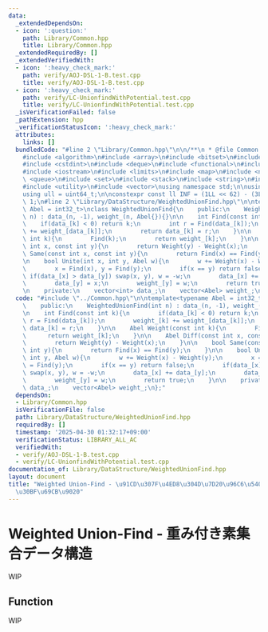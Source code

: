 ```yaml
---
data:
  _extendedDependsOn:
  - icon: ':question:'
    path: Library/Common.hpp
    title: Library/Common.hpp
  _extendedRequiredBy: []
  _extendedVerifiedWith:
  - icon: ':heavy_check_mark:'
    path: verify/AOJ-DSL-1-B.test.cpp
    title: verify/AOJ-DSL-1-B.test.cpp
  - icon: ':heavy_check_mark:'
    path: verify/LC-UnionfindWithPotential.test.cpp
    title: verify/LC-UnionfindWithPotential.test.cpp
  _isVerificationFailed: false
  _pathExtension: hpp
  _verificationStatusIcon: ':heavy_check_mark:'
  attributes:
    links: []
  bundledCode: "#line 2 \"Library/Common.hpp\"\n\n/**\n * @file Common.hpp\n */\n\n\
    #include <algorithm>\n#include <array>\n#include <bitset>\n#include <cassert>\n\
    #include <cstdint>\n#include <deque>\n#include <functional>\n#include <iomanip>\n\
    #include <iostream>\n#include <limits>\n#include <map>\n#include <numeric>\n#include\
    \ <queue>\n#include <set>\n#include <stack>\n#include <string>\n#include <tuple>\n\
    #include <utility>\n#include <vector>\nusing namespace std;\n\nusing ll = int64_t;\n\
    using ull = uint64_t;\n\nconstexpr const ll INF = (1LL << 62) - (3LL << 30) -\
    \ 1;\n#line 2 \"Library/DataStructure/WeightedUnionFind.hpp\"\n\ntemplate<typename\
    \ Abel = int32_t>\nclass WeightedUnionFind{\n    public:\n    WeightedUnionFind(int\
    \ n) : data_(n, -1), weight_(n, Abel{}){}\n\n    int Find(const int k){\n    \
    \    if(data_[k] < 0) return k;\n        int r = Find(data_[k]);\n        weight_[k]\
    \ += weight_[data_[k]];\n        return data_[k] = r;\n    }\n\n    Abel Weight(const\
    \ int k){\n        Find(k);\n        return weight_[k];\n    }\n\n    Abel Diff(const\
    \ int x, const int y){\n        return Weight(y) - Weight(x);\n    }\n\n    bool\
    \ Same(const int x, const int y){\n        return Find(x) == Find(y);\n    }\n\
    \n    bool Unite(int x, int y, Abel w){\n        w += Weight(x) - Weight(y);\n\
    \        x = Find(x), y = Find(y);\n        if(x == y) return false;\n       \
    \ if(data_[x] > data_[y]) swap(x, y), w = -w;\n        data_[x] += data_[y];\n\
    \        data_[y] = x;\n        weight_[y] = w;\n        return true;\n    }\n\
    \n    private:\n    vector<int> data_;\n    vector<Abel> weight_;\n};\n"
  code: "#include \"../Common.hpp\"\n\ntemplate<typename Abel = int32_t>\nclass WeightedUnionFind{\n\
    \    public:\n    WeightedUnionFind(int n) : data_(n, -1), weight_(n, Abel{}){}\n\
    \n    int Find(const int k){\n        if(data_[k] < 0) return k;\n        int\
    \ r = Find(data_[k]);\n        weight_[k] += weight_[data_[k]];\n        return\
    \ data_[k] = r;\n    }\n\n    Abel Weight(const int k){\n        Find(k);\n  \
    \      return weight_[k];\n    }\n\n    Abel Diff(const int x, const int y){\n\
    \        return Weight(y) - Weight(x);\n    }\n\n    bool Same(const int x, const\
    \ int y){\n        return Find(x) == Find(y);\n    }\n\n    bool Unite(int x,\
    \ int y, Abel w){\n        w += Weight(x) - Weight(y);\n        x = Find(x), y\
    \ = Find(y);\n        if(x == y) return false;\n        if(data_[x] > data_[y])\
    \ swap(x, y), w = -w;\n        data_[x] += data_[y];\n        data_[y] = x;\n\
    \        weight_[y] = w;\n        return true;\n    }\n\n    private:\n    vector<int>\
    \ data_;\n    vector<Abel> weight_;\n};"
  dependsOn:
  - Library/Common.hpp
  isVerificationFile: false
  path: Library/DataStructure/WeightedUnionFind.hpp
  requiredBy: []
  timestamp: '2025-04-30 01:32:17+09:00'
  verificationStatus: LIBRARY_ALL_AC
  verifiedWith:
  - verify/AOJ-DSL-1-B.test.cpp
  - verify/LC-UnionfindWithPotential.test.cpp
documentation_of: Library/DataStructure/WeightedUnionFind.hpp
layout: document
title: "Weighted Union-Find - \u91CD\u307F\u4ED8\u304D\u7D20\u96C6\u5408\u30C7\u30FC\
  \u30BF\u69CB\u9020"
---
```


# Weighted Union-Find - 重み付き素集合データ構造

WIP

## Function

WIP